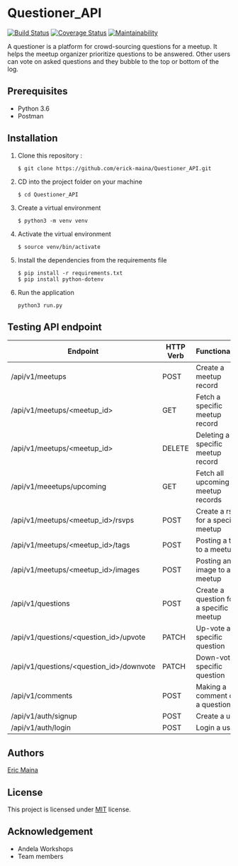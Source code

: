 # Questioner_API

[![Build Status](https://travis-ci.org/erick-maina/Questioner_API.svg?branch=develop)](https://travis-ci.com/erick-maina/Questioner_API)
[![Coverage Status](https://coveralls.io/repos/github/erick-maina/Questioner_API/badge.svg?branch=develop)](https://coveralls.io/github/erick-maina/Questioner_API?branch=develop)
[![Maintainability](https://api.codeclimate.com/v1/badges/eec9837dfd5cf2c5312e/maintainability)](https://codeclimate.com/github/erick-maina/Questioner-API/maintainability)

A questioner is a platform for crowd-sourcing questions for a meetup. It helps the meetup organizer prioritize  questions to be answered. Other users can vote on asked questions and they bubble to the top  or bottom of the log.

## Prerequisites
- Python 3.6 
- Postman


## Installation
1. Clone this repository :

	```
    $ git clone https://github.com/erick-maina/Questioner_API.git
    ```

2. CD into the project folder on your machine

	```
    $ cd Questioner_API
    ```

3. Create a virtual environment

    ```
    $ python3 -m venv venv
    ```

4. Activate the virtual environment

	```
    $ source venv/bin/activate
    ```

5. Install the dependencies from the requirements file

	```
    $ pip install -r requirements.txt
    $ pip install python-dotenv
    ```

6. Run the application

    ```
    python3 run.py
    ```

## Testing API endpoint

| Endpoint                             | HTTP Verb   | Functionality           |
| ------------------------------------ | ----------- | ----------------------- |    
| /api/v1/meetups                  | POST        | Create a meetup record       |
| /api/v1/meetups/<meetup_id>           | GET         | Fetch a specific meetup record |
| /api/v1/meetups/<meetup_id>           | DELETE         | Deleting a specific meetup record |
| /api/v1/meeetups/upcoming           | GET         | Fetch all upcoming meetup records       |
| /api/v1/meetups/<meetup_id>/rsvps    | POST        | Create a rsvp for a specific meetup   |
| /api/v1/meetups/<meetup_id>/tags                  | POST        | Posting a tag to a meetup      |
| /api/v1/meetups/<meetup_id>/images                  | POST        | Posting an image to a meetup  |
| /api/v1/questions                | POST        | Create a question for a specific meetup   |
| /api/v1/questions/<question_id>/upvote| PATCH       | Up-vote a specific question       |
| /api/v1/questions/<question_id>/downvote| PATCH       | Down-vote a specific question       |
| /api/v1/comments  | POST        | Making a comment on a question   |
| /api/v1/auth/signup                  | POST        | Create a user      |
| /api/v1/auth/login                  | POST        | Login a user      |


## Authors
[Eric Maina](https://github.com/erick-maina)

## License
This project is licensed under [MIT](https://github.com/erick-maina/Questioner_API/blob/develop/LICENSE) license.

## Acknowledgement
- Andela Workshops
- Team members